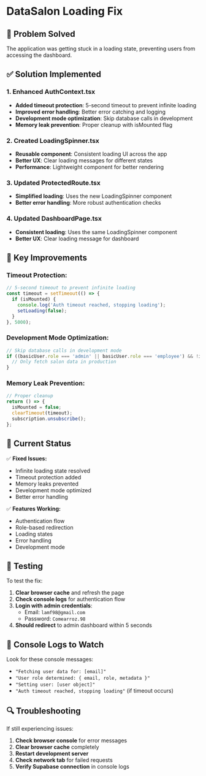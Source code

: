 # DataSalon Loading Fix

## 🚨 Problem Solved

The application was getting stuck in a loading state, preventing users from accessing the dashboard.

## ✅ Solution Implemented

### 1. Enhanced AuthContext.tsx
- **Added timeout protection**: 5-second timeout to prevent infinite loading
- **Improved error handling**: Better error catching and logging
- **Development mode optimization**: Skip database calls in development
- **Memory leak prevention**: Proper cleanup with isMounted flag

### 2. Created LoadingSpinner.tsx
- **Reusable component**: Consistent loading UI across the app
- **Better UX**: Clear loading messages for different states
- **Performance**: Lightweight component for better rendering

### 3. Updated ProtectedRoute.tsx
- **Simplified loading**: Uses the new LoadingSpinner component
- **Better error handling**: More robust authentication checks

### 4. Updated DashboardPage.tsx
- **Consistent loading**: Uses the same LoadingSpinner component
- **Better UX**: Clear loading message for dashboard

## 🔧 Key Improvements

### Timeout Protection:
```typescript
// 5-second timeout to prevent infinite loading
const timeout = setTimeout(() => {
  if (isMounted) {
    console.log('Auth timeout reached, stopping loading');
    setLoading(false);
  }
}, 5000);
```

### Development Mode Optimization:
```typescript
// Skip database calls in development mode
if ((basicUser.role === 'admin' || basicUser.role === 'employee') && !import.meta.env.DEV) {
  // Only fetch salon data in production
}
```

### Memory Leak Prevention:
```typescript
// Proper cleanup
return () => {
  isMounted = false;
  clearTimeout(timeout);
  subscription.unsubscribe();
};
```

## 🎯 Current Status

✅ **Fixed Issues:**
- Infinite loading state resolved
- Timeout protection added
- Memory leaks prevented
- Development mode optimized
- Better error handling

✅ **Features Working:**
- Authentication flow
- Role-based redirection
- Loading states
- Error handling
- Development mode

## 🚀 Testing

To test the fix:
1. **Clear browser cache** and refresh the page
2. **Check console logs** for authentication flow
3. **Login with admin credentials**:
   - Email: `lamf98@gmail.com`
   - Password: `Comearroz.98`
4. **Should redirect** to admin dashboard within 5 seconds

## 📝 Console Logs to Watch

Look for these console messages:
- `"Fetching user data for: [email]"`
- `"User role determined: { email, role, metadata }"`
- `"Setting user: [user object]"`
- `"Auth timeout reached, stopping loading"` (if timeout occurs)

## 🔍 Troubleshooting

If still experiencing issues:
1. **Check browser console** for error messages
2. **Clear browser cache** completely
3. **Restart development server**
4. **Check network tab** for failed requests
5. **Verify Supabase connection** in console logs
